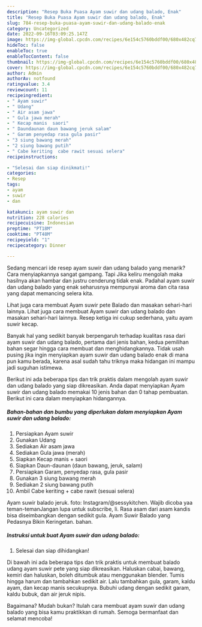 ```yaml
---
description: "Resep Buka Puasa Ayam suwir dan udang balado, Enak"
title: "Resep Buka Puasa Ayam suwir dan udang balado, Enak"
slug: 784-resep-buka-puasa-ayam-suwir-dan-udang-balado-enak
category: Uncategorized
date: 2022-09-16T03:09:25.147Z
image: https://img-global.cpcdn.com/recipes/6e154c5760bddf00/680x482cq70/ayam-suwir-dan-udang-balado-foto-resep-utama.jpg
hideToc: false
enableToc: true
enableTocContent: false
thumbnail: https://img-global.cpcdn.com/recipes/6e154c5760bddf00/680x482cq70/ayam-suwir-dan-udang-balado-foto-resep-utama.jpg
cover: https://img-global.cpcdn.com/recipes/6e154c5760bddf00/680x482cq70/ayam-suwir-dan-udang-balado-foto-resep-utama.jpg
author: Admin
authorAv: notfound
ratingvalue: 3.4
reviewcount: 11
recipeingredient:
- " Ayam suwir"
- " Udang"
- " Air asam jawa"
- " Gula jawa merah"
- " Kecap manis  saori"
- " Daundaunan daun bawang jeruk salam"
- " Garam penyedap rasa gula pasir"
- "3 siung bawang merah"
- "2 siung bawang putih"
- " Cabe keriting  cabe rawit sesuai selera"
recipeinstructions:

- "Selesai dan siap dinikmati!"
categories:
- Resep
tags:
- ayam
- suwir
- dan

katakunci: ayam suwir dan 
nutrition: 228 calories
recipecuisine: Indonesian
preptime: "PT18M"
cooktime: "PT48M"
recipeyield: "1"
recipecategory: Dinner

---
```



Sedang mencari ide resep ayam suwir dan udang balado yang menarik? Cara menyiapkannya sangat gampang. Tapi Jika keliru mengolah maka hasilnya akan hambar dan justru cenderung tidak enak. Padahal ayam suwir dan udang balado yang enak seharusnya mempunyai aroma dan cita rasa yang dapat memancing selera kita.


Lihat juga cara membuat Ayam suwir pete Balado dan masakan sehari-hari lainnya. Lihat juga cara membuat Ayam suwir dan udang balado dan masakan sehari-hari lainnya. Resep ketiga ini cukup sederhana, yaitu ayam suwir kecap.

Banyak hal yang sedikit banyak berpengaruh terhadap kualitas rasa dari ayam suwir dan udang balado, pertama dari jenis bahan, kedua pemilihan bahan segar hingga cara membuat dan menghidangkannya. Tidak usah pusing jika ingin menyiapkan ayam suwir dan udang balado enak di mana pun kamu berada, karena asal sudah tahu triknya maka hidangan ini mampu jadi suguhan istimewa.


Berikut ini ada beberapa tips dan trik praktis dalam mengolah ayam suwir dan udang balado yang siap dikreasikan. Anda dapat menyiapkan Ayam suwir dan udang balado memakai 10 jenis bahan dan 0 tahap pembuatan. Berikut ini cara dalam menyiapkan hidangannya.

<!--inarticleads1-->

##### Bahan-bahan dan bumbu yang diperlukan dalam menyiapkan Ayam suwir dan udang balado:

1. Persiapkan  Ayam suwir
1. Gunakan  Udang
1. Sediakan  Air asam jawa
1. Sediakan  Gula jawa (merah)
1. Siapkan  Kecap manis + saori
1. Siapkan  Daun-daunan (daun bawang, jeruk, salam)
1. Persiapkan  Garam, penyedap rasa, gula pasir
1. Gunakan 3 siung bawang merah
1. Sediakan 2 siung bawang putih
1. Ambil  Cabe keriting + cabe rawit (sesuai selera)


Ayam suwir balado jeruk. foto: Instagram/@sessykitchen. Wajib dicoba yaa teman-temanJangan lupa untuk subscribe, li. Rasa asam dari asam kandis bisa diseimbangkan dengan sedikit gula. Ayam Suwir Balado yang Pedasnya Bikin Keringetan. bahan. 

<!--inarticleads2-->

##### Instruksi untuk buat Ayam suwir dan udang balado:


1. Selesai dan siap dihidangkan!

Di bawah ini ada beberapa tips dan trik praktis untuk membuat balado udang ayam suwir pete yang siap dikreasikan. Haluskan cabai, bawang, kemiri dan haluskan, boleh ditumbuk atau menggunakan blender. Tumis hingga harum dan tambahkan sedikit air. Lalu tambahkan gula, garam, kaldu ayam, dan kecap manis secukupnya. Bubuhi udang dengan sedikit garam, kaldu bubuk, dan air jeruk nipis. 

Bagaimana? Mudah bukan? Itulah cara membuat ayam suwir dan udang balado yang bisa kamu praktikkan di rumah. Semoga bermanfaat dan selamat mencoba!
